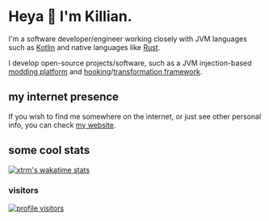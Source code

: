 # Heya 👋 I'm Killian.

I'm a software developer/engineer working closely with JVM languages 
such as [Kotlin](https://kotlinlang.org) and native languages 
like [Rust](https://rust-lang.org).

I develop open-source projects/software, such as 
a JVM injection-based [modding platform](https://github.com/stardust-enterprises/atlas-framework) 
and [hooking](https://github.com/cbyrneee/injector)/[transformation framework](https://github.com/stardust-enterprises/deface).

## my internet presence
If you wish to find me somewhere on the internet, or just see other personal info, you can check [my website](https://xtrm.me).

## some cool stats
[![xtrm's wakatime stats](https://github-readme-stats.vercel.app/api/wakatime?username=xtrm&show_icons=true&theme=radical)](https://github.com/anuraghazra/github-readme-stats)

### visitors
<!-- haha count go brrr (this breaks every 2 weeks idk why) -->
<!-- the username is case sensitive and cant be changed so say hi to my old username -->
[![profile visitors](https://count.getloli.com/get/@xTrM-EN?theme=rule34)](#)
